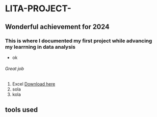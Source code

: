 # LITA-PROJECT-
## Wonderful achievement for 2024
### This  is where I documented my first project while advancing my learrning in data analysis
- ok
###### Great job
1. Excel [Download here](http://ww.microsoft.com)
2. sola
3. kola
## tools used
